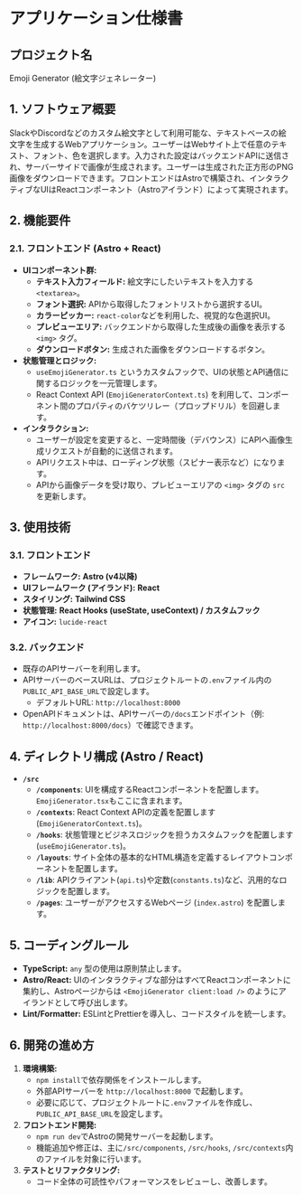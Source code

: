 # アプリケーション仕様書

## プロジェクト名

Emoji Generator (絵文字ジェネレーター)

## 1. ソフトウェア概要

SlackやDiscordなどのカスタム絵文字として利用可能な、テキストベースの絵文字を生成するWebアプリケーション。ユーザーはWebサイト上で任意のテキスト、フォント、色を選択します。入力された設定はバックエンドAPIに送信され、サーバーサイドで画像が生成されます。ユーザーは生成された正方形のPNG画像をダウンロードできます。フロントエンドはAstroで構築され、インタラクティブなUIはReactコンポーネント（Astroアイランド）によって実現されます。

## 2. 機能要件

### 2.1. フロントエンド (Astro + React)

- **UIコンポーネント群:**
  - **テキスト入力フィールド:** 絵文字にしたいテキストを入力する `<textarea>`。
  - **フォント選択:** APIから取得したフォントリストから選択するUI。
  - **カラーピッカー:** `react-color`などを利用した、視覚的な色選択UI。
  - **プレビューエリア:** バックエンドから取得した生成後の画像を表示する `<img>` タグ。
  - **ダウンロードボタン:** 生成された画像をダウンロードするボタン。
- **状態管理とロジック:**
  - `useEmojiGenerator.ts` というカスタムフックで、UIの状態とAPI通信に関するロジックを一元管理します。
  - React Context API (`EmojiGeneratorContext.ts`) を利用して、コンポーネント間のプロパティのバケツリレー（プロップドリル）を回避します。
- **インタラクション:**
  - ユーザーが設定を変更すると、一定時間後（デバウンス）にAPIへ画像生成リクエストが自動的に送信されます。
  - APIリクエスト中は、ローディング状態（スピナー表示など）になります。
  - APIから画像データを受け取り、プレビューエリアの `<img>` タグの `src` を更新します。

## 3. 使用技術

### 3.1. フロントエンド

- **フレームワーク:** **Astro (v4以降)**
- **UIフレームワーク (アイランド):** **React**
- **スタイリング:** **Tailwind CSS**
- **状態管理:** **React Hooks (useState, useContext) / カスタムフック**
- **アイコン:** `lucide-react`

### 3.2. バックエンド

- 既存のAPIサーバーを利用します。
- APIサーバーのベースURLは、プロジェクトルートの`.env`ファイル内の`PUBLIC_API_BASE_URL`で設定します。
  - デフォルトURL: `http://localhost:8000`
- OpenAPIドキュメントは、APIサーバーの`/docs`エンドポイント（例: `http://localhost:8000/docs`）で確認できます。

## 4. ディレクトリ構成 (Astro / React)

- **`/src`**
  - **`/components`**: UIを構成するReactコンポーネントを配置します。`EmojiGenerator.tsx`もここに含まれます。
  - **`/contexts`**: React Context APIの定義を配置します (`EmojiGeneratorContext.ts`)。
  - **`/hooks`**: 状態管理とビジネスロジックを担うカスタムフックを配置します (`useEmojiGenerator.ts`)。
  - **`/layouts`**: サイト全体の基本的なHTML構造を定義するレイアウトコンポーネントを配置します。
  - **`/lib`**: APIクライアント(`api.ts`)や定数(`constants.ts`)など、汎用的なロジックを配置します。
  - **`/pages`**: ユーザーがアクセスするWebページ (`index.astro`) を配置します。

## 5. コーディングルール

- **TypeScript:** `any` 型の使用は原則禁止します。
- **Astro/React:** UIのインタラクティブな部分はすべてReactコンポーネントに集約し、Astroページからは `<EmojiGenerator client:load />` のようにアイランドとして呼び出します。
- **Lint/Formatter:** ESLintとPrettierを導入し、コードスタイルを統一します。

## 6. 開発の進め方

1. **環境構築:**
   - `npm install`で依存関係をインストールします。
   - 外部APIサーバーを `http://localhost:8000` で起動します。
   - 必要に応じて、プロジェクトルートに`.env`ファイルを作成し、`PUBLIC_API_BASE_URL`を設定します。
2. **フロントエンド開発:**
   - `npm run dev`でAstroの開発サーバーを起動します。
   - 機能追加や修正は、主に`/src/components`, `/src/hooks`, `/src/contexts`内のファイルを対象に行います。
3. **テストとリファクタリング:**
   - コード全体の可読性やパフォーマンスをレビューし、改善します。
